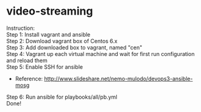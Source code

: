 # video-streaming  
Instruction:  
Step 1: Install vagrant and ansible  
Step 2: Download vagrant box of Centos 6.x  
Step 3: Add downloaded box to vagrant, named "cen"  
Step 4: Vagrant up each virtual machine and wait for first run configuration and reload them  
Step 5: Enable SSH for ansible  
* Reference: http://www.slideshare.net/nemo-mulodo/devops3-ansible-mosg  

Step 6: Run ansible for playbooks/all/pb.yml  
Done!